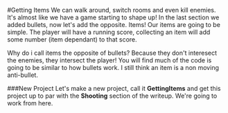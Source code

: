 #Getting Items
We can walk around, switch rooms and even kill enemies. It's almost like we have a game starting to shape up! In the last section we added bullets, now let's add the opposite. Items! Our items are going to be simple. The player will have a running score, collecting an item will add some number (item dependant) to that score.

Why do i call items the opposite of bullets? Because they don't interesect the enemies, they intersect the player! You will find much of the code is going to be similar to how bullets work. I still think an item is a non moving anti-bullet.

###New Project
Let's make a new project, call it **GettingItems** and get this project up to par with the **Shooting** section of the writeup. We're going to work from here.